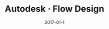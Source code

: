 ---
date: 2017-01-1
published: true
title: "Autodesk · Flow Design"
description: Designed the "easiest-to-use CFD program ever" 
categories: app, ux, autodesk, desktop, realtime, simulation, cae
disciplines: UX, User Research, Interaction Design, Visual Design, Information Architecture
media: Desktop App
ownership: Professional
client: Autodesk
time_period: 2012-2014
thumbnail: "/projects/flow-design/flow-design-thumbnail.jpg"
redirect_from: 
  - /projects/flowdesign

content_layout:
  - section_layout: text
    content: |

      [Flow Design](https://www.autodesk.com/products/flow-design/overview) is a virtual wind tunnel that makes airflow simulation accessible to architects, product designers, and students—not just PhD analysts and engineers like previous-generation tools.
  
      The goal of this project was to drastically simplify flow simulation so that more people could understand how their 3D designs will perform in the real world. Most people can understand the concept of a wind tunnel, but don't know the first thing about computational fluid dynamics (CFD) or finite element analysis (FEA). All of this complexity lives behind the scenes with Flow Design, so the user can focus on their design.

      Flow Design started off in Autodesk Labs under the name "Project Falcon." After the initial success, we committed to commercializing the technology as a paid product offering and free educational tool. 

  - section_layout: 1col-narrow
    images:
      - caption: Flow Design virtual wind tunnel showing airflow patterns and surface pressures for a pickup truck driving at highway speeds
        description: 'Flow Design virtual wind tunnel application'
        url: '/projects/flow-design/flow-design-app.png'
        width:
        height:

  - section_layout: text
    content: |
      ### Role
      
      This started for me as a "10 percent time" innovation consulting project with the Emerging Products & Technologies team. I then served as the lead designer for commercial releases.
      
      Responsibilities included:

      - Design strategy
      - User research
      - Heuristic evaluation
      - User stories
      - Wireframes and mockups
      - Refining HTML/CSS layout
      - Visual design (icons, UI components)

  - section_layout: text
    content: |
      ## Product Demo

      Check out the demo video to see Flow Design in action:

  - section_layout: video
    videoid: 2RBOtd-Z8O8
  
  - section_layout: text
    content: |
      ## CAD-Embedded Versions
      
      In addition to standalone versions, we also designed and built CAD-embedded technology that worked directly in the design environment. The aim was to reduce workflow friction and provide almost immediate feedback with design changes. 

  - section_layout: 2col
    images:
      - caption: Flow Design embedded directly in the design environment of Inventor for product designers & engineers
        description: 'Flow Design embedded directly in the design environment of Inventor'
        url: '/projects/flow-design/flow-design-embedded-inventor.png'
        width:
        height:
      - caption: Flow Design embedded directly in the design environment of Revit for architects
        description: 'Flow Design embedded directly in the design environment of Revit for architects'
        url: '/projects/flow-design/flow-design-embedded-revit.jpg'
        width:
        height:

  - section_layout: text
    content: |
      ## Impact
      
      The product has seen commercial success, and Roopinder Tara, Director of Content at ENGINEERING.com [called](http://www.worldcadaccess.com/blog/2014/08/autodesk-flow-design-the-easiest-to-use-cfd-program-ever.html) Flow Design the "*easiest-to-use CFD program ever.*" 
      
      The thing I love about designing products that empower designers and engineers is that they will inherently be used in unforeseen ways. For example, Flow Design and Autodesk Simulation provided the technology behind the Fox Weather Trax wind simulation at Superbowl XLVIII.

  - section_layout: 2col
    images:
      - caption: Flow Design was used to simulate the impact of wind on Super Bowl XLVIII
        description: 'Flow Design was used to simulate the impact of wind on Super Bowl XLVIII'
        url: '/projects/flow-design/flow-design-trax-super-bowl.png'
        width:
        height:
      - caption: Flow Design credits at the end of Super Bowl XLVIII broadcast
        description: 'Flow Design credits at the end of Super Bowl XLVIII broadcast'
        url: '/projects/flow-design/flow-design-super-bowl-credits.jpg'
        width:
        height:

  - section_layout: text
    content: |
      ## In the Wild
      As a testament to the ease of use, elementary school students around the country were introduced to Flow Design on [National Youth Science Day](http://academy.autodesk.com/4h), as part of a rocket-building activity. I volunteered at one of these events in California, and was unbelievably excited to see that the learners required no adult guidance to simulate their rockets!

      I was also pleasantly surprised recently when I happened upon Flow Design [in the wild](https://limar.com/air-revolution/) while in the market for a new bike helmet. 

  - section_layout: 2col
    images:
      - caption: Flow Design hands-on at National Youth Science Day
        description: 'Flow Design hands-on at National Youth Science Day'
        url: '/projects/flow-design/flow-design-kids.jpg'
        width:
        height:
      - caption: Flow Design was used to test the aerodynamics of Limar bike helmets
        description: 'Flow Design was used to test the aerodynamics of Limar bike helmets'
        url: '/projects/flow-design/flow-design-limar-web.png'
        width:
        height:

  - section_layout: text
    content: |
      ## Design Evolution
      As we have learned from Clay Christensen, disruptive innovation starts off looking like a toy. Indeed is the case with Flow Design, as this project started off originally as a simple 2D iOS app. You can see below the app went through many manifestations and evolved immensely over its lifespan based on usage & feedback. 
      
      Ultimately the "lightweight" strategy to encourage hands-on design exploration was successful and exposed many people to the advantages of simulation who wouldn't have been otherwise. A few quotes from users:
      - *"SO, easy to use! exactly what I was looking for, just put the model in and point it at the wind"*
      - *"The most user friendly wind tunnel software by miles"*
      - *"Flow Design modeling package was the easiest to set up and allows you to quickly get the initial estimated results sufficient to quickly test hypotheses at an early stage, followed by modeling in professional packages"*

  - section_layout: 2col
    images:
      - caption: The early "Falcon" Tech Preview was cross-platform and worked on tablets. In fact, there was an even earlier version that simulated 2D flow called ForceEffect Flow.
        description: 'The early Tech Preview was cross-platform and worked on tablets'
        url: '/projects/flow-design/flow-design-mobile-nav.png'
        width:
        height:
      - caption: The commercial release was redesigned for Windows as there was no measurable demand on touch devices
        description: 'The commercial release was redesigned for Windows as there was no measurable demand on touch devices'
        url: '/projects/flow-design/flow-design-windows-release.png'
        width:
        height:   
---